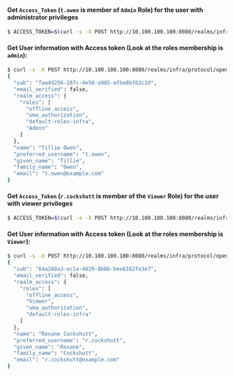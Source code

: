 

#### Get `Access_Token` (`t.owen` is member of `Admin` Role) for the user with administrator privileges

```bash
$ ACCESS_TOKEN=$(curl -s -X POST http://10.100.100.100:8080/realms/infra/protocol/openid-connect/token -d 'client_id=grafana-oauth' -d 'client_secret=Bz1RvkrW0KyPnpADp5yLU15JuYFXazfI' -d 'username=t.owen' -d 'password=Foo_b_ar123!' -d 'grant_type=password' | jq -r '.access_token')
```

#### Get User information with Access token (Look at the roles membership is `admin`):

```bash
$ curl -s -X POST http://10.100.100.100:8080/realms/infra/protocol/openid-connect/userinfo -H "Authorization: Bearer $ACCESS_TOKEN" | jq
{
  "sub": "faa4d256-287c-4e50-a985-efbe8bf62c1d",
  "email_verified": false,
  "realm_access": {
    "roles": [
      "offline_access",
      "uma_authorization",
      "default-roles-infra",
      "Admin"
    ]
  },
  "name": "Tillie Owen",
  "preferred_username": "t.owen",
  "given_name": "Tillie",
  "family_name": "Owen",
  "email": "t.owen@example.com"
}
```


#### Get `Access_Token` (`r.cockshutt` is member of the `Viewer` Role) for the user with viewer privileges

```bash
$ ACCESS_TOKEN=$(curl -s -X POST http://10.100.100.100:8080/realms/infra/protocol/openid-connect/token -d 'client_id=grafana-oauth' -d 'client_secret=Bz1RvkrW0KyPnpADp5yLU15JuYFXazfI' -d 'username=r.cockshutt' -d 'password=Foo_b_ar123!' -d 'grant_type=password' | jq -r '.access_token')
```

#### Get User information with Access token (Look at the roles membership is `Viewer`):

```bash
$ curl -s -X POST http://10.100.100.100:8080/realms/infra/protocol/openid-connect/userinfo -H "Authorization: Bearer $ACCESS_TOKEN" | jq
{
  "sub": "64a288a3-ec1a-4029-8b6b-bee6162fe3e7",
  "email_verified": false,
  "realm_access": {
    "roles": [
      "offline_access",
      "Viewer",
      "uma_authorization",
      "default-roles-infra"
    ]
  },
  "name": "Roxane Cockshutt",
  "preferred_username": "r.cockshutt",
  "given_name": "Roxane",
  "family_name": "Cockshutt",
  "email": "r.cockshutt@example.com"
}
```
